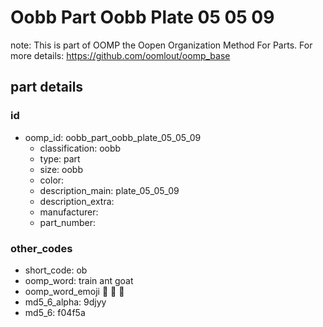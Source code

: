 # Oobb Part Oobb Plate 05 05 09  

note: This is part of OOMP the Oopen Organization Method For Parts. For more details: https://github.com/oomlout/oomp_base

##  part details





### id
* oomp_id: oobb_part_oobb_plate_05_05_09
  * classification: oobb
  * type: part
  * size: oobb
  * color: 
  * description_main: plate_05_05_09
  * description_extra: 
  * manufacturer: 
  * part_number: 

### other_codes
* short_code: ob
* oomp_word: train ant goat
* oomp_word_emoji :train: :ant: :goat:
* md5_6_alpha: 9djyy
* md5_6: f04f5a